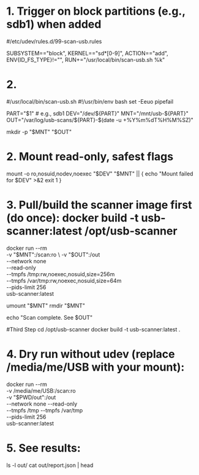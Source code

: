 # 1. Trigger on block partitions (e.g., sdb1) when added
#/etc/udev/rules.d/99-scan-usb.rules

SUBSYSTEM=="block", KERNEL=="sd*[0-9]", ACTION=="add", ENV{ID_FS_TYPE}!="", RUN+="/usr/local/bin/scan-usb.sh %k"


# 2.
#/usr/local/bin/scan-usb.sh
#!/usr/bin/env bash
set -Eeuo pipefail

PART="$1"                       # e.g., sdb1
DEV="/dev/${PART}"
MNT="/mnt/usb-${PART}"
OUT="/var/log/usb-scans/${PART}-$(date -u +%Y%m%dT%H%M%SZ)"

mkdir -p "$MNT" "$OUT"

# 2. Mount read-only, safest flags
mount -o ro,nosuid,nodev,noexec "$DEV" "$MNT" || {
  echo "Mount failed for $DEV" >&2
  exit 1
}

# 3. Pull/build the scanner image first (do once): docker build -t usb-scanner:latest /opt/usb-scanner
docker run --rm \
  -v "$MNT":/scan:ro \
  -v "$OUT":/out \
  --network none \
  --read-only \
  --tmpfs /tmp:rw,noexec,nosuid,size=256m \
  --tmpfs /var/tmp:rw,noexec,nosuid,size=64m \
  --pids-limit 256 \
  usb-scanner:latest

umount "$MNT"
rmdir "$MNT"

echo "Scan complete. See $OUT"



#Third Step
cd /opt/usb-scanner
docker build -t usb-scanner:latest .

# 4. Dry run without udev (replace /media/me/USB with your mount):
docker run --rm \
  -v /media/me/USB:/scan:ro \
  -v "$PWD/out":/out \
  --network none --read-only \
  --tmpfs /tmp --tmpfs /var/tmp \
  --pids-limit 256 \
  usb-scanner:latest

# 5. See results:
ls -l out/
cat out/report.json | head

